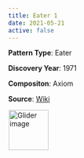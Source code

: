 ```yaml
---
title: Eater 1
date: 2021-05-21
active: false
---
```



**Pattern Type**: Eater

**Discovery Year**: 1971

**Compositon**: Axiom

**Source**: [Wiki](https://www.conwaylife.com/wiki/Eater_1)
<!--more-->

<p>
<script type="text/javascript" src="https://www.conwaylife.com/js/lv-plugin.js"></script></p>

<div class="rle"><div class="codebox"><div style="display:none; position: relative; z-index: 1031;"><code>2o$obo$2bo$2b2o!
#C [[ THEME 6 GRID GRIDMAJOR 0 ZOOM 32.0 ]]
#C [[ COLOR ARROW Orange ARROWSIZE 3 0.1 ARROWALPHA 0.70 ]]
#C [[  ARROW -2 5 5 5 32  ]]
#C [[ COLOR ARROW Red ARROWSIZE 3 0.1 ARROWALPHA 0.70 ]]
#C [[  ARROW 5 5 5 -2 32  ]]
#C [[ COLOR ARROW Green ARROWSIZE 3 0.1 ARROWALPHA 0.70 ]]
#C [[  ARROW 5 -2 -2 -2 32  ]]
#C [[ COLOR ARROW Blue ARROWSIZE 3 0.1 ARROWALPHA 0.70 ]]
#C [[  ARROW -2 -2 -2 5 32  ]]
#C [[ COLOR LABEL Green LABELSIZE 40  LABELALPHA 0.70 ]]
#C [[ LABEL 2 -3 32 "Eater 1" ]]
</code></div></div><canvas width="760" height="560" style="margin-left:1px; position: relative; z-index: 1031;"><noscript> <a href="https://www.conwaylife.com/wiki/File:Glider.png" class="image" title="Glider image"><img alt="Glider image" src="https://www.conwaylife.com/w/images/7/79/Glider.png" decoding="async" width="81" height="81" /></a> </noscript></canvas></div>
